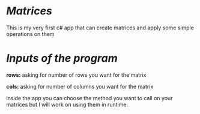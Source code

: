 # *Matrices*
This is my very first c# app that can create matrices and apply some simple operations on them

# *Inputs of the program*

**rows:** asking for number of rows you want for the matrix

**cols:** asking for number of columns you want for the matrix

inside the app you can choose the method you want to call on your matrices
but I will work on using them in runtime.
